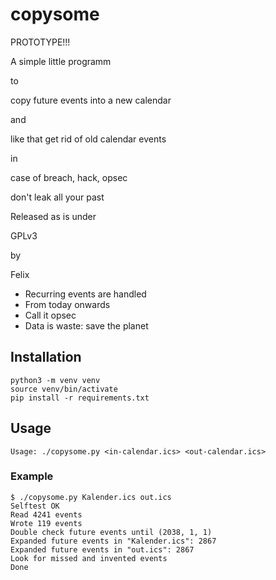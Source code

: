# copysome

PROTOTYPE!!!


A simple little programm

to

copy future events into a new calendar

and

like that get rid of old calendar events

in

case of breach, hack, opsec

don't leak all your past

Released as is under

GPLv3

by

Felix


 - Recurring events are handled
 - From today onwards
 - Call it opsec
 - Data is waste: save the planet


## Installation

    python3 -m venv venv
    source venv/bin/activate
    pip install -r requirements.txt

## Usage

    Usage: ./copysome.py <in-calendar.ics> <out-calendar.ics>

### Example

    $ ./copysome.py Kalender.ics out.ics
    Selftest OK
    Read 4241 events
    Wrote 119 events
    Double check future events until (2038, 1, 1)
    Expanded future events in "Kalender.ics": 2867
    Expanded future events in "out.ics": 2867
    Look for missed and invented events
    Done
